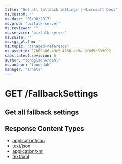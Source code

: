 ```yaml
---
title: "Get all fallback settings | Microsoft Docs"
ms.custom: ""
ms.date: "06/08/2017"
ms.prod: "biztalk-server"
ms.reviewer: ""
ms.service: "biztalk-server"
ms.suite: ""
ms.tgt_pltfrm: ""
ms.topic: "managed-reference"
ms.assetid: 27b09a86-49c5-476b-ae5a-9f0d5c699002
caps.latest.revision: 6
author: "tordgladnordahl"
ms.author: "tonordah"
manager: "anneta"
---
```

# GET /FallbackSettings
## Get all fallback settings

Response Content Types
---

- [application/json](../feature-pack-1/get-all-fallback-settings-application-json.md)
- [text/json](../feature-pack-1/get-all-fallback-settings-text-json.md)
- [application/xml](../feature-pack-1/get-all-fallback-settings-application-xml.md)
- [text/xml](../feature-pack-1/get-all-fallback-settings-text-xml.md)